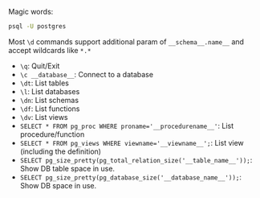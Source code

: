 Magic words:
```bash
psql -U postgres
```

Most `\d` commands support additional param of `__schema__.name__` and accept wildcards like `*.*`

- `\q`: Quit/Exit
- `\c __database__`: Connect to a database
- `\dt`: List tables
- `\l`: List databases
- `\dn`: List schemas
- `\df`: List functions
- `\dv`: List views
- `SELECT * FROM pg_proc WHERE proname='__procedurename__'`: List procedure/function
- `SELECT * FROM pg_views WHERE viewname='__viewname__';`: List view (including the definition)
- `SELECT pg_size_pretty(pg_total_relation_size('__table_name__'));`: Show DB table space in use.
- `SELECT pg_size_pretty(pg_database_size('__database_name__'));`: Show DB space in use.
